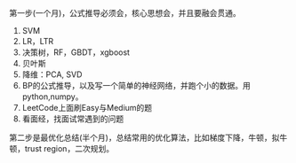 第一步\(一个月\)，公式推导必须会，核心思想会，并且要融会贯通。

1. SVM
2. LR，LTR
3. 决策树，RF，GBDT，xgboost
4. 贝叶斯
5. 降维：PCA, SVD
6. BP的公式推导，以及写一个简单的神经网络，并跑个小的数据。用python,numpy。
7. LeetCode上面刷Easy与Medium的题
8. 看面经，找面试常遇到的问题

第二步是最优化总结\(半个月\)，总结常用的优化算法，比如梯度下降，牛顿，拟牛顿，trust region，二次规划。

